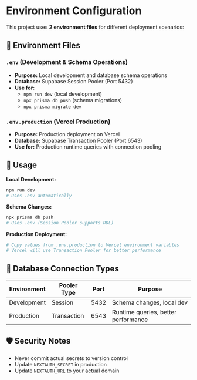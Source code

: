 # Environment Configuration

This project uses **2 environment files** for different deployment scenarios:

## 📁 Environment Files

### `.env` (Development & Schema Operations)
- **Purpose:** Local development and database schema operations
- **Database:** Supabase Session Pooler (Port 5432)
- **Use for:** 
  - `npm run dev` (local development)
  - `npx prisma db push` (schema migrations)
  - `npx prisma migrate dev`

### `.env.production` (Vercel Production)
- **Purpose:** Production deployment on Vercel
- **Database:** Supabase Transaction Pooler (Port 6543)
- **Use for:** Production runtime queries with connection pooling

## 🚀 Usage

**Local Development:**
```bash
npm run dev
# Uses .env automatically
```

**Schema Changes:**
```bash
npx prisma db push
# Uses .env (Session Pooler supports DDL)
```

**Production Deployment:**
```bash
# Copy values from .env.production to Vercel environment variables
# Vercel will use Transaction Pooler for better performance
```

## 🔧 Database Connection Types

| Environment | Pooler Type | Port | Purpose |
|-------------|------------|------|---------|
| Development | Session | 5432 | Schema changes, local dev |
| Production | Transaction | 6543 | Runtime queries, better performance |

## 🛡️ Security Notes

- Never commit actual secrets to version control
- Update `NEXTAUTH_SECRET` in production
- Update `NEXTAUTH_URL` to your actual domain
